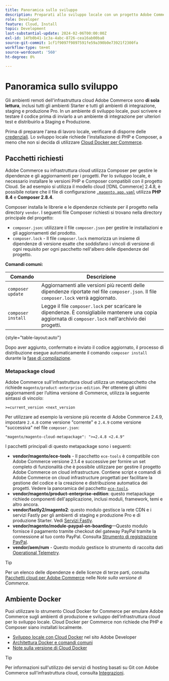```yaml
---
title: Panoramica sullo sviluppo
description: Preparati allo sviluppo locale con un progetto Adobe Commerce su infrastruttura cloud.
role: Developer
feature: Cloud, Install
topic: Development
last-substantial-update: 2024-02-06T00:00:00Z
exl-id: 14fb0b41-1c3a-4abc-8726-cea16ab00ba8
source-git-commit: 1cf1f9097f9897591fe59a390b0e73921f2300fa
workflow-type: tm+mt
source-wordcount: '560'
ht-degree: 0%

---
```


# Panoramica sullo sviluppo

Gli ambienti remoti dell&#39;infrastruttura cloud Adobe Commerce sono **di sola lettura**, inclusi tutti gli ambienti Starter e tutti gli ambienti di integrazione, staging e produzione Pro. In un ambiente di sviluppo locale, puoi scrivere e testare il codice prima di inviarlo a un ambiente di integrazione per ulteriori test e distribuirlo a Staging e Produzione.

Prima di preparare l&#39;area di lavoro locale, verificare di disporre delle [credenziali](../../get-started/prepare-workspace.md). Lo sviluppo locale richiede l&#39;installazione di PHP e Composer, a meno che non si decida di utilizzare [Cloud Docker per Commerce](#docker-environment).

## Pacchetti richiesti

Adobe Commerce su infrastruttura cloud utilizza Composer per gestire le dipendenze e gli aggiornamenti per i progetti. Per lo sviluppo locale, è necessario installare le versioni PHP e Composer compatibili con il progetto Cloud. Se ad esempio si utilizza il modello cloud [!DNL Commerce] 2.4.8, è possibile notare che il file di configurazione [`.magento.app.yaml`](https://github.com/magento/magento-cloud/blob/2.4.8/.magento.app.yaml) utilizza **PHP 8.4** e **Composer 2.8.4**.

Composer installa le librerie e le dipendenze richieste per il progetto nella directory `vendor`. I seguenti file Composer richiesti si trovano nella directory principale del progetto:

- `composer.json`: utilizzare il file `composer.json` per gestire le installazioni e gli aggiornamenti del prodotto.
- `composer.lock` - Il file `composer.lock` memorizza un insieme di dipendenze di versione esatte che soddisfano i vincoli di versione di ogni requisito per ogni pacchetto nell&#39;albero delle dipendenze del progetto.

**Comandi comuni:**

| Comando | Descrizione |
|--------------------|----------------------------------------------------------------------------------------------------------------------------------------------------------|
| `composer update` | Aggiornamenti alle versioni più recenti delle dipendenze riportate nel file `composer.json`. Il file `composer.lock` verrà aggiornato. |
| `composer install` | Legge il file `composer.lock` per scaricare le dipendenze. È consigliabile mantenere una copia aggiornata di `composer.lock` nell&#39;archivio dei progetti. |

{style="table-layout:auto"}

Dopo aver aggiunto, confermato e inviato il codice aggiornato, il processo di distribuzione esegue automaticamente il comando `composer install` durante la [fase di compilazione](../deploy/process.md#build-phase-build-phase).

### Metapackage cloud

Adobe Commerce sull&#39;infrastruttura cloud utilizza un metapacchetto che richiede `magento/product-enterprise-edition`. Per ottenere gli ultimi aggiornamenti per l’ultima versione di Commerce, utilizza la seguente sintassi di vincolo:

```text
>=current_version <next_version
```

Per utilizzare ad esempio la versione più recente di Adobe Commerce 2.4.9, impostare `2.4.8` come versione &quot;corrente&quot; e `2.4.9` come versione &quot;successiva&quot; nel file `composer.json`:

```text
"magento/magento-cloud-metapackage": ">=2.4.8 <2.4.9"
```

I pacchetti principali di questo metapackage sono i seguenti:

- **vendor/magento/ece-tools** - Il pacchetto `ece-tools` è compatibile con Adobe Commerce versione 2.1.4 e successive per fornire un set completo di funzionalità che è possibile utilizzare per gestire il progetto Adobe Commerce on cloud infrastructure. Contiene script e comandi di Adobe Commerce on cloud infrastructure progettati per facilitare la gestione del codice e la creazione e distribuzione automatica dei progetti. Vedere la panoramica del pacchetto [`ece-tools`](../dev-tools/package-overview.md).
- **vendor/magento/product-enterprise-edition**: questo metapackage richiede componenti dell&#39;applicazione, inclusi moduli, framework, temi e altro ancora.
- **vendor/fastly2/magento2**: questo modulo gestisce la rete CDN e i servizi Fastly per gli ambienti di staging e produzione Pro e di produzione Starter. Vedi [Servizi Fastly](/help/cloud-guide/cdn/fastly.md#fastly-cdn-module-for-magento-2).
- **vendor/magento/module-paypal-on-boarding**—Questo modulo fornisce il pagamento tramite checkout del gateway PayPal tramite la connessione al tuo conto PayPal. Consulta [Strumento di registrazione PayPal](../store/paypal.md).
- **vendor/aem/rum** - Questo modulo gestisce lo strumento di raccolta dati [Operational Telemetry](../monitor/operational-telemetry.md).

>[!TIP]
>
>Per un elenco delle dipendenze e delle licenze di terze parti, consulta [Pacchetti cloud per Adobe Commerce](/help/cloud-guide/release-notes/cloud-packages.md) nelle _Note sulla versione di Commerce_.

## Ambiente Docker

Puoi utilizzare lo strumento Cloud Docker for Commerce per emulare Adobe Commerce sugli ambienti di produzione e sviluppo dell’infrastruttura cloud per lo sviluppo locale. Cloud Docker per Commerce non richiede che PHP e Composer siano installati localmente.

- [Sviluppo locale con Cloud Docker](https://developer.adobe.com/commerce/cloud-tools/docker/setup/) nel sito Adobe Developer
- [Architettura Docker e comandi comuni](../dev-tools/cloud-docker.md)
- [Note sulla versione di Cloud Docker](../release-notes/cloud-docker.md)

>[!TIP]
>
>Per informazioni sull&#39;utilizzo dei servizi di hosting basati su Git con Adobe Commerce sull&#39;infrastruttura cloud, consulta [Integrazioni](../integrations/overview.md).
